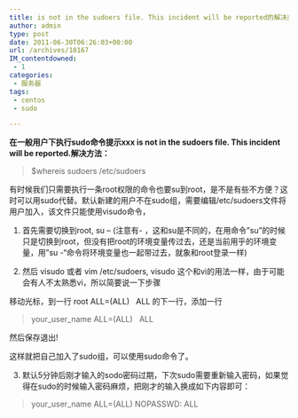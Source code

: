 ```yaml
---
title: is not in the sudoers file. This incident will be reported的解决办法
author: admin
type: post
date: 2011-06-30T06:26:03+00:00
url: /archives/10167
IM_contentdowned:
 - 1
categories:
 - 服务器
tags:
 - centos
 - sudo

---
```

**在一般用户下执行sudo命令提示xxx is not in the sudoers file. This incident will be reported.解决方法：**

> $whereis sudoers
> /etc/sudoers

有时候我们只需要执行一条root权限的命令也要su到root，是不是有些不方便？这时可以用sudo代替。默认新建的用户不在sudo组，需要编辑/etc/sudoers文件将用户加入，该文件只能使用visudo命令，

1) 首先需要切换到root, su – (注意有- ，这和su是不同的，在用命令”su”的时候只是切换到root，但没有把root的环境变量传过去，还是当前用乎的环境变量，用”su -“命令将环境变量也一起带过去，就象和root登录一样)

2) 然后 visudo 或者 vim /etc/sudoers, visudo 这个和vi的用法一样，由于可能会有人不太熟悉vi，所以简要说一下步骤

移动光标，到一行 root ALL=(ALL)   ALL 的下一行，添加一行

> your\_user\_name ALL=(ALL)   ALL

然后保存退出!

这样就把自己加入了sudo组，可以使用sudo命令了。

3) 默认5分钟后刚才输入的sodo密码过期，下次sudo需要重新输入密码，如果觉得在sudo的时候输入密码麻烦，把刚才的输入换成如下内容即可：

> your\_user\_name ALL=(ALL) NOPASSWD: ALL